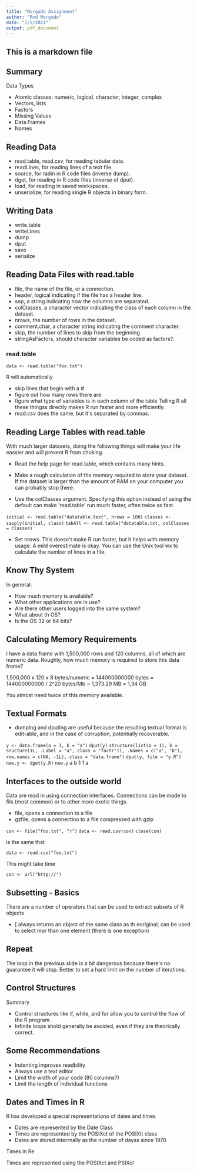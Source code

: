 ```yaml
---
title: "Morgado Assignment"
author: "Rod Morgado"
date: "7/5/2021"
output: pdf_document
---
```


## This is a markdown file 


## Summary

Data Types

* Atomic classes: numeric, logical, character, integer, complex
* Vectors, lists
* Factors
* Missing Values
* Data Frames
* Names

## Reading Data

* read.table, read.csv, for reading tabular data.
* readLines, for reading lines of a text file.
* source, for radin in R code files (inverse dump).
* dget, for reading in R code files (inverse of dput).
* load, for reading in saved workspaces.
* unserialize, for reading single R objects in binary form.

## Writing Data

* write.table
* writeLines
* dump
* dput
* save
* serialize

## Reading Data Files with read.table

* file, the name of the file, or a connection.
* header, logical indicating if the file has a header line.
* sep, a string indicating how the columns are separated.
* colClasses, a character vector indicating the class of each column in the dataset.
* nrows, the number of rows in the dataset.
* comment.char, a character string indicating the comment character.
* skip, the number of lines to skip from the beginning.
* stringAsFactors, should character variables be coded as factors?.

### read.table

`data <- read.table("foo.txt")`

R will automatically
* skip lines that begin with a #
* figure out how many rows there are
* figure what type of variables is in each column of the table Telling R all these thingss directly makes R run faster and more efficiently.
* read.csv does the same, but it's separated by commas.

## Reading Large Tables with read.table

With much larger datasets, doing the following things will make your life eassier and will prevent R from choking.

* Read the help page for read.table, which contains many hints.
* Make a rough calculation of the memory required to store your dataset. If the dataset is larger than the amount of RAM on your computer you can probably stop there.

* Use the colClasses argument. Specifying this option instead of using the default can make 'read.table' run much faster, often twice as fast.

`initial <- read.table("datatable.text", nrows = 100)`
`classes <- sapply(initial, class)`
`tabAll <- read.table("datatable.txt, colClasses = classes)`

* Set nrows. This doesn't make R run faster, but it helps with memory usage. A mild overestimate is okay. You can use the Unix tool wx to calculate the number of lines in a file.

## Know Thy System

In general:

* How much memory is available?
* What other applications are in use?
* Are there other users logged into the same system?
* What about th OS?
* Is the OS 32 or 64 bits?

## Calculating Memory Requirements

I have a data frame with 1,500,000 rows and 120 columns, all of which are numeric data. Roughly, how much memory is required to store this data frame?

1,500,000 x 120 x 8 bytes/numeric
= 144000000000 bytes
= 144000000000 / 2^20 bytes/Mb
= 1,373.29 MB
= 1,34 GB

You almost need twice of this memory available.

## Textual Formats

* dumping and dputing are useful because the resulting textual format is edit-able, and in the case of corruption, potentially recoverable.

`y <- data.frame(a = 1, b = "a")`
`dput(y)`
`structure(list(a = 1), b = sructure(1L, .Label = "a", class = "factr")), .Names = c("a", "b"), row.names = c(NA, -1L), class = "data.frame")`
`dput(y, file = "y.R")`
`new.y <- dget(y.R)`
`new.y`
  a  b
1 1  a

## Interfaces to the outside world

Data are read in using connection interfaces. Connections can be made to fils (most common) or to other more exotic things.

* file, opens a connection to a file
* gzfile, opens a connectino to a file compressed with gzip

`con <- file("foo.txt", "r")`
`data <- read.csv(con)`
`close(con)`

is the same that

`data <- read.csv("foo.txt")`

This might take time

`con <- url("http://")`

## Subsetting - Basics

There are a number of operators that can be used to extract subsets of R objects

* [ always returns an object of the same class as th eoriginal; can be used to select mor than one element (there is one exception)

## Repeat

The loop in the previous slide is a bit dangerous because there's no guarantee it will stop. Better to set a hard limit on the number of iterations.

## Control Structures

Summary
* Control structures like if, while, and for allow you to control the flow of the R program.
* Infinite loops shold generally be avoided, even if they are theorically correct.

## Some Recommendations

* Indenting improves readbility
* Always use a text editor
* Limit the width of your code (80 columns?)
* Limit the length of individual functions

## Dates and Times in R

R has developed a special representationo of dates and times

* Dates are represented by the Date Class
* Times are represented by the POSIXct of the POSIXlt class
* Dates are stored interrnally as the number of dayss since 1970

Times in Re

Times are represented using the POSIXct and PSIXcl